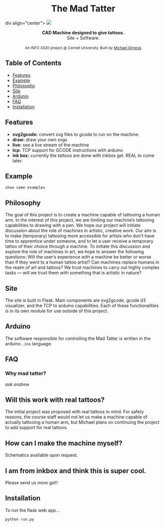 <h1 align="center">The Mad Tatter</h1>

div align="center">
<img src="static/t20.svg" />

<div align="center">
  <strong>CAD Machine designed to give tattoos.</strong>
</div>
<div align="center">
  Site + Software.
</div>

<br />



<div align="center">
  <sub>An INFO 4320 project @ Cornell University. Built by
  <a href="https://github.com/mcgingras">Michael Gingras</a>
</div>

## Table of Contents
- [Features](#features)
- [Example](#example)
- [Philosophy](#philosophy)
- [Site](#site)
- [Ardunio](#arduino)
- [FAQ](#faq)
- [Installation](#installation)

## Features
- __svg2gcode:__ convert svg files to gcode to run on the machine.
- __draw:__ draw your own svgs
- __live:__ see a live stream of the machine
- __tcp:__ TCP support for GCODE instructions with arduino
- __ink box:__ currently the tattoos are done with inkbox gel. REAL to come later.

## Example
```
show some examples
```


## Philosophy
The goal of this project is to create a machine capable of tattooing a human arm. In the interest of this project, we are limiting our machine’s tattooing capabilities to drawing with a pen. We hope our project will initiate discussion about the role of machines in artistic, creative work. Our aim is to make (temporary) tattooing more accessible for artists who don't have time to apprentice under someone, and to let a user receive a temporary tattoo of their choice through a machine.
To initiate this discussion and explore the role of machines in art, we hope to answer the following questions: Will the user’s experience with a machine be better or worse than if they went to a human tattoo artist? Can machines replace humans in the realm of art and tattoos? We trust machines to carry out highly complex tasks — will we trust them with something that is artistic in nature?


## Site
The site is built in Flask. Main components are svg2gcode, gcode d3 visualizer, and the TCP to arduino capabilities. Each of these functionalities is in its own module for use outside of this project.



## Arduino
The software responsible for controlling the Mad Tatter is written in the arduino `.ino` language.


## FAQ
### Why mad tatter?
_ask andrew_

## Will this work with real tattoos?
The initial project was proposed with real tattoos in mind. For safety reasons, the course staff would not let us make a machine capable of actually tattooing a human arm, but Michael plans on continuing the project to add support for real tattoos.

## How can I make the machine myself?
Schematics available upon request.

## I am from inkbox and think this is super cool.
Please send us more gel!!


## Installation
To run the flask web app...
```
python run.py
```

